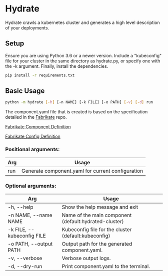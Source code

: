# Hydrate
Hydrate crawls a kubernetes cluster and generates a high level description of your deployments.

## Setup
Ensure you are using Python 3.6 or a newer version.
Include a "kubeconfig" file for your cluster in the same directory as hydrate.py,
or specify one with the -k argument.
Finally, install the dependencies.
```bash
pip install -r requirements.txt
```

## Basic Usage
```bash
python -m hydrate [-h] [-n NAME] [-k FILE] [-o PATH] [-v] [-d] run
```
The component.yaml file that is created is based on the specification detailed in the [Fabrikate](https://github.com/Microsoft/fabrikate "Fabrikate") repo.

[Fabrikate Component Definition](https://github.com/microsoft/fabrikate/blob/master/docs/component.md "Component Definition")

[Fabrikate Config Definition](https://github.com/microsoft/fabrikate/blob/master/docs/config.md "Config Definition")



### Positional arguments:

Arg | Usage
--- | ---
run | Generate component.yaml for current configuration

### Optional arguments:

Arg | Usage
--- | ---
-h, --help | Show the help message and exit
-n NAME, --name NAME | Name of the main component (default:hydrated-cluster)
-k FILE, --kubeconfig FILE | Kubeconfig file for the cluster (default:kubeconfig)
-o PATH, --output PATH | Output path for the generated component.yaml.
-v, --verbose | Verbose output logs.
-d, --dry-run | Print component.yaml to the terminal.